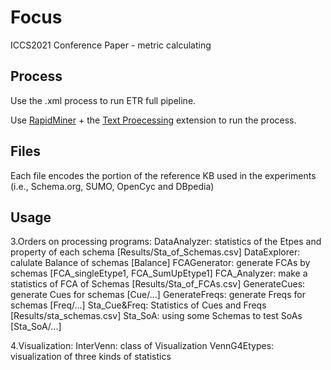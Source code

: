 # Focus
ICCS2021 Conference Paper - metric calculating


## Process

Use the .xml process to run ETR full pipeline. 

Use [RapidMiner](https://rapidminer.com/) + the [Text Proecessing](https://marketplace.rapidminer.com/UpdateServer/faces/product_details.xhtml?productId=rmx_text) extension to run the process.

## Files

Each file encodes the portion of the reference KB used in the experiments (i.e., Schema.org, SUMO, OpenCyc and DBpedia)


## Usage

3.Orders on processing programs:
  DataAnalyzer: statistics of the Etpes and property of each schema [Results/Sta_of_Schemas.csv]
  DataExplorer: calulate Balance of schemas [Balance]
  FCAGenerator: generate FCAs by schemas [FCA_singleEtype1, FCA_SumUpEtype1]
  FCA_Analyzer: make a statistics of FCA of Schemas [Results/Sta_of_FCAs.csv]
  GenerateCues: generate Cues for schemas [Cue/...]
  GenerateFreqs: generate Freqs for schemas [Freq/...]
  Sta_Cue&Freq: Statistics of Cues and Freqs [Results/sta_schemas.csv]
  Sta_SoA: using some Schemas to test SoAs [Sta_SoA/...]


4.Visualization:
  InterVenn: class of Visualization
  VennG4Etypes: visualization of three kinds of statistics
